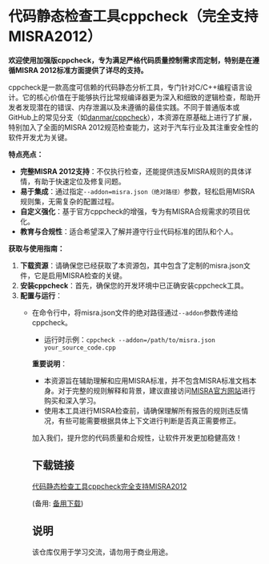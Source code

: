 # 代码静态检查工具cppcheck（完全支持MISRA2012）

**欢迎使用加强版cppcheck，专为满足严格代码质量控制需求而定制，特别是在遵循MISRA 2012标准方面提供了详尽的支持。**

cppcheck是一款高度可信赖的代码静态分析工具，专门针对C/C++编程语言设计。它的核心价值在于能够执行比常规编译器更为深入和细致的逻辑检查，帮助开发者发现潜在的错误、内存泄漏以及未遵循的最佳实践。不同于普通版本或GitHub上的常见分支（如[danmar/cppcheck](https://github.com/danmar/cppcheck)），本资源在原基础上进行了扩展，特别加入了全面的MISRA 2012规范检查能力，这对于汽车行业及其注重安全性的软件开发尤为关键。

**特点亮点：**
- **完整MISRA 2012支持**：不仅执行检查，还能提供违反MISRA规则的具体详情，有助于快速定位及修复问题。
- **易于集成**：通过指定`--addon=misra.json（绝对路径）`参数，轻松启用MISRA规则集，无需复杂的配置过程。
- **自定义强化**：基于官方cppcheck的增强，专为有MISRA合规需求的项目优化。
- **教育与合规性**：适合希望深入了解并遵守行业代码标准的团队和个人。

**获取与使用指南：**
1. **下载资源**：请确保您已经获取了本资源包，其中包含了定制的misra.json文件，它是启用MISRA检查的关键。
2. **安装cppcheck**：首先，确保您的开发环境中已正确安装cppcheck工具。
3. **配置与运行**：
   - 在命令行中，将misra.json文件的绝对路径通过`--addon`参数传递给cppcheck。
      - 运行时示例：`cppcheck --addon=/path/to/misra.json your_source_code.cpp`

      **重要说明**：
      - 本资源旨在辅助理解和应用MISRA标准，并不包含MISRA标准文档本身。对于完整的规则解释和背景，建议直接访问[MISRA官方网站](https://www.misra.org.uk/)进行购买和深入学习。
      - 使用本工具进行MISRA检查前，请确保理解所有报告的规则违反情况，有些可能需要根据具体上下文进行判断是否真正需要修正。

      加入我们，提升您的代码质量和合规性，让软件开发更加稳健高效！

      ## 下载链接
      [代码静态检查工具cppcheck完全支持MISRA2012](https://pan.quark.cn/s/929c4612e5ec) 

      (备用: [备用下载](https://pan.baidu.com/s/1hmOmB_pbM-7QP1fSykOmAA?pwd=1234))

      ## 说明

      该仓库仅用于学习交流，请勿用于商业用途。
